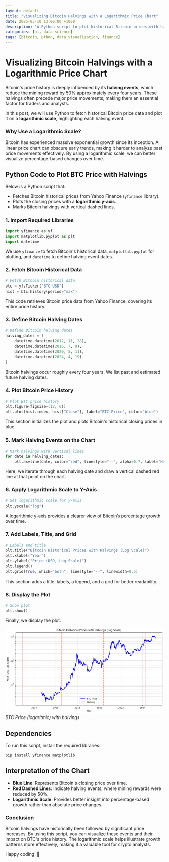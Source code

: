 ```yaml
---
layout: default
title: "Visualizing Bitcoin Halvings with a Logarithmic Price Chart"
date: 2025-03-10 13:00:00 +1000
description: "A Python script to plot historical Bitcoin prices with halving events on a logarithmic scale."
categories: [ai, data-science]
tags: [bitcoin, pthon, data visualization, finance]
---
```


# Visualizing Bitcoin Halvings with a Logarithmic Price Chart

Bitcoin's price history is deeply influenced by its **halving events**, which reduce the mining reward by 50% approximately every four years. These halvings often precede major price movements, making them an essential factor for traders and analysts. 

In this post, we will use Python to fetch historical Bitcoin price data and plot it on a **logarithmic scale**, highlighting each halving event.

### Why Use a Logarithmic Scale?

Bitcoin has experienced massive exponential growth since its inception. A linear price chart can obscure early trends, making it harder to analyze past price movements effectively. By using a logarithmic scale, we can better visualize percentage-based changes over time.

## Python Code to Plot BTC Price with Halvings

Below is a Python script that:
- Fetches Bitcoin historical prices from Yahoo Finance (`yfinance` library).
- Plots the closing prices with a **logarithmic y-axis**.
- Marks Bitcoin halvings with vertical dashed lines.

### 1. Import Required Libraries
```python
import yfinance as yf
import matplotlib.pyplot as plt
import datetime
```
We use `yfinance` to fetch Bitcoin's historical data, `matplotlib.pyplot` for plotting, and `datetime` to define halving event dates.

### 2. Fetch Bitcoin Historical Data
```python
# Fetch Bitcoin historical data
btc = yf.Ticker("BTC-USD")
hist = btc.history(period="max")
```
This code retrieves Bitcoin price data from Yahoo Finance, covering its entire price history.

### 3. Define Bitcoin Halving Dates
```python
# Define Bitcoin halving dates
halving_dates = [
    datetime.datetime(2012, 11, 28),
    datetime.datetime(2016, 7, 9),
    datetime.datetime(2020, 5, 11),
    datetime.datetime(2024, 4, 19) 
]
```
Bitcoin halvings occur roughly every four years. We list past and estimated future halving dates.

### 4. Plot Bitcoin Price History
```python
# Plot BTC price history
plt.figure(figsize=(12, 6))
plt.plot(hist.index, hist["Close"], label="BTC Price", color="blue")
```
This section initializes the plot and plots Bitcoin's historical closing prices in blue.

### 5. Mark Halving Events on the Chart
```python
# Mark halvings with vertical lines
for date in halving_dates:
    plt.axvline(date, color="red", linestyle="--", alpha=0.7, label="Halving" if date == halving_dates[0] else "")
```
Here, we iterate through each halving date and draw a vertical dashed red line at that point on the chart.

### 6. Apply Logarithmic Scale to Y-Axis
```python
# Set logarithmic scale for y-axis
plt.yscale("log")
```
A logarithmic y-axis provides a clearer view of Bitcoin’s percentage growth over time.

### 7. Add Labels, Title, and Grid
```python
# Labels and title
plt.title("Bitcoin Historical Prices with Halvings (Log Scale)")
plt.xlabel("Year")
plt.ylabel("Price (USD, Log Scale)")
plt.legend()
plt.grid(True, which="both", linestyle="--", linewidth=0.5)
```
This section adds a title, labels, a legend, and a grid for better readability.

### 8. Display the Plot
```python
# Show plot
plt.show()
```
Finally, we display the plot.

![BTCUSD price with halvings](/images/btc_price_with_halvings.png)
*BTC Price (logaritmic) with halvings*

## Dependencies
To run this script, install the required libraries:
```bash
pip install yfinance matplotlib
```

## Interpretation of the Chart

- **Blue Line**: Represents Bitcoin's closing price over time.
- **Red Dashed Lines**: Indicate halving events, where mining rewards were reduced by 50%.
- **Logarithmic Scale**: Provides better insight into percentage-based growth rather than absolute price changes.

### Conclusion
Bitcoin halvings have historically been followed by significant price increases. By using this script, you can visualize these events and their impact on BTC's price history. The logarithmic scale helps illustrate growth patterns more effectively, making it a valuable tool for crypto analysts.

Happy coding! 🚀
